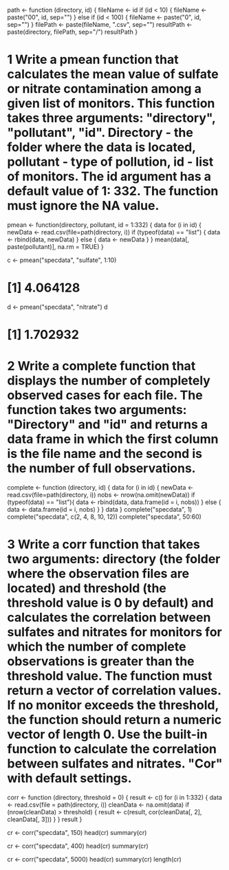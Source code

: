 path <- function (directory, id) {
  fileName <- id
  if (id < 10) {
    fileName <- paste("00", id, sep="")
  }
  else if (id < 100) {
    fileName <- paste("0", id, sep="")
  }
  filePath <- paste(fileName, ".csv", sep="")
  resultPath <- paste(directory, filePath, sep="/")
  resultPath
}

# 1 Write a pmean function that calculates the mean value of sulfate or nitrate contamination among a given list of monitors. This function takes three arguments: "directory", "pollutant", "id". Directory - the folder where the data is located, pollutant - type of pollution, id - list of monitors. The id argument has a default value of 1: 332. The function must ignore the NA value.
pmean <- function(directory, pollutant, id = 1:332) {
  data
  for (i in id) {
    newData <- read.csv(file=path(directory, i))
    if (typeof(data) == "list") {
      data <- rbind(data, newData)
    }
    else {
      data <- newData
    }
  }
  mean(data[, paste(pollutant)], na.rm = TRUE)
}

c <- pmean("specdata", "sulfate", 1:10)
# [1] 4.064128
d <- pmean("specdata", "nitrate")
d
# [1] 1.702932

# 2 Write a complete function that displays the number of completely observed cases for each file. The function takes two arguments: "Directory" and "id" and returns a data frame in which the first column is the file name and the second is the number of full observations.
complete <- function (directory, id) {
  data
  for (i in id) {
    newData <- read.csv(file=path(directory, i))
    nobs <- nrow(na.omit(newData))
    if (typeof(data) == "list"){
      data <- rbind(data, data.frame(id = i, nobs))
    }
    else {
      data <- data.frame(id = i, nobs)
    }
  }
  data
}
complete("specdata", 1)
complete("specdata", c(2, 4, 8, 10, 12))
complete("specdata", 50:60)

# 3 Write a corr function that takes two arguments: directory (the folder where the observation files are located) and threshold (the threshold value is 0 by default) and calculates the correlation between sulfates and nitrates for monitors for which the number of complete observations is greater than the threshold value. The function must return a vector of correlation values. If no monitor exceeds the threshold, the function should return a numeric vector of length 0. Use the built-in function to calculate the correlation between sulfates and nitrates. "Cor" with default settings.

corr <- function (directory, threshold = 0) {
  result <- c()
  for (i in 1:332) {
    data <- read.csv(file = path(directory, i))
    cleanData <- na.omit(data)
    if (nrow(cleanData) > threshold) {
      result <- c(result, cor(cleanData[, 2], cleanData[, 3]))
    }
  }
  result
}

cr <- corr("specdata", 150)
head(cr)
summary(cr)

cr <- corr("specdata", 400)
head(cr)
summary(cr)

cr <- corr("specdata", 5000)
head(cr)
summary(cr)
length(cr)


